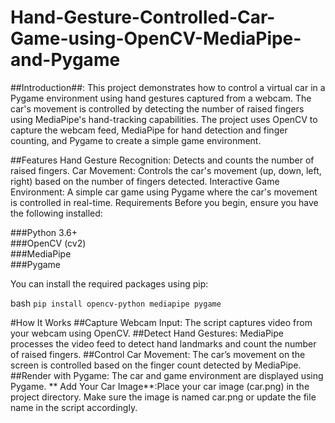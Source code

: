 # Hand-Gesture-Controlled-Car-Game-using-OpenCV-MediaPipe-and-Pygame
##Introduction##:
This project demonstrates how to control a virtual car in a Pygame environment using hand gestures captured from a webcam. The car's movement is controlled by detecting the number of raised fingers using MediaPipe's hand-tracking capabilities. The project uses OpenCV to capture the webcam feed, MediaPipe for hand detection and finger counting, and Pygame to create a simple game environment.

##Features
Hand Gesture Recognition: Detects and counts the number of raised fingers.
Car Movement: Controls the car's movement (up, down, left, right) based on the number of fingers detected.
Interactive Game Environment: A simple car game using Pygame where the car's movement is controlled in real-time.
Requirements
Before you begin, ensure you have the following installed:

###Python 3.6+  
###OpenCV (cv2)  
###MediaPipe  
###Pygame  



You can install the required packages using pip:

bash
`````pip install opencv-python mediapipe pygame`````


#How It Works
##Capture Webcam Input: The script captures video from your webcam using OpenCV.
##Detect Hand Gestures: MediaPipe processes the video feed to detect hand landmarks and count the number of raised fingers.
##Control Car Movement: The car’s movement on the screen is controlled based on the finger count detected by MediaPipe.
##Render with Pygame: The car and game environment are displayed using Pygame.
**
Add Your Car Image**:Place your car image (car.png) in the project directory. Make sure the image is named car.png or update the file name in the script accordingly.
